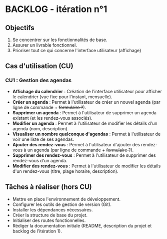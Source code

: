 # BACKLOG - itération n°1
## Objectifs
1. Se concentrer sur les fonctionnalités de base.
2. Assurer un livrable fonctionnel.
3. Prioriser tout ce qui concerne l'interface utilisateur (affichage)

## Cas d'utilisation (CU)
### CU1 : Gestion des agendas
- **Affichage du calendrier** : Création de l'interface utilisateur pour afficher le calendrier (vue fixe pour l'instant, mensuelle).
- **Créer un agenda** : Permet à l'utilisateur de créer un nouvel agenda (par ligne de commande + ~~formulaire ?~~).
- **Supprimer un agenda** : Permet à l'utilisateur de supprimer un agenda existant (et les rendez-vous associés).
- **Modifier un agenda** : Permet à l'utilisateur de modifier les détails d'un agenda (nom, description).
- **Visualiser un nombre quelconque d'agendas** : Permet à l'utilisateur de voir une liste de ses agendas.
- **Ajouter des rendez-vous** : Permet à l'utilisateur d'ajouter des rendez-vous à un agenda (par ligne de commande + ~~formulaire ?~~).
- **Supprimer des rendez-vous** : Permet à l'utilisateur de supprimer des rendez-vous d'un agenda.
- **Modifier des rendez-vous** : Permet à l'utilisateur de modifier les détails d'un rendez-vous (titre, plage horaire, description).

## Tâches à réaliser (hors CU)
- Mettre en place l'environnement de développement.
- Configurer les outils de gestion de version (Git).
- Installer les dépendances nécessaires.
- Créer la structure de base du projet.
- Initialiser des routes fonctionnelles.
- Rédiger la documentation initiale (README, description du projet et backlog de l'itération 1).

